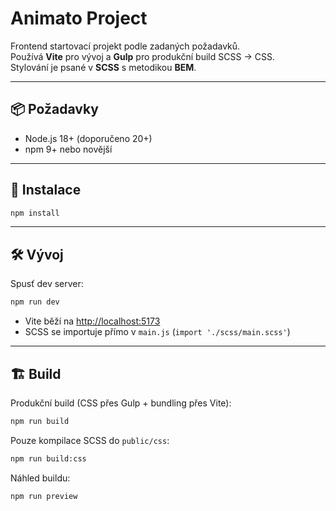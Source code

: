 # Animato Project

Frontend startovací projekt podle zadaných požadavků.  
Používá **Vite** pro vývoj a **Gulp** pro produkční build SCSS → CSS.  
Stylování je psané v **SCSS** s metodikou **BEM**.

---

## 📦 Požadavky

-   Node.js 18+ (doporučeno 20+)
-   npm 9+ nebo novější

---

## 🚀 Instalace

```bash
npm install
```

---

## 🛠 Vývoj

Spusť dev server:

```bash
npm run dev
```

-   Vite běží na [http://localhost:5173](http://localhost:5173)
-   SCSS se importuje přímo v `main.js` (`import './scss/main.scss'`)

---

## 🏗 Build

Produkční build (CSS přes Gulp + bundling přes Vite):

```bash
npm run build
```

Pouze kompilace SCSS do `public/css`:

```bash
npm run build:css
```

Náhled buildu:

```bash
npm run preview
```

